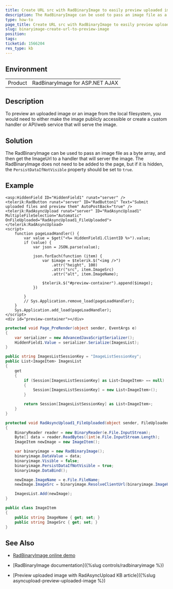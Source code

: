 ```yaml
---
title: Create URL src with RadBinaryImage to easily preview uploaded images
description: The RadBinaryImage can be used to pass an image file as a byte array, and then get the ImageUrl to a handler that will server the image.
type: how-to
page_title: Create URL src with RadBinaryImage to easily preview uploaded images
slug: binaryimage-create-url-to-preview-image
position: 
tags: 
ticketid: 1566204
res_type: kb
---
```


## Environment
<table>
	<tbody>
		<tr>
			<td>Product</td>
			<td>RadBinaryImage for ASP.NET AJAX</td>
		</tr>
	</tbody>
</table>


## Description
To preview an uploaded image or an image from the local filesystem, you would need to either make the image publicly accessible or create a custom handler or API/web service that will serve the image.

## Solution
The RadBinaryImage can be used to pass an image file as a byte array, and then get the ImageUrl to a handler that will server the image. The RadBinaryImage does not need to be added to the page, but if it is hidden, the `PersistDataIfNotVisible` property should be set to `true`. 


## Example

````ASP.NET
<asp:HiddenField ID="HiddenField1" runat="server" />
<telerik:RadButton runat="server" ID="RadButton1" Text="Submit uploaded files and preview them" AutoPostBack="true" />
<telerik:RadAsyncUpload runat="server" ID="RadAsyncUpload1" MultipleFileSelection="Automatic" OnFileUploaded="RadAsyncUpload1_FileUploaded"></telerik:RadAsyncUpload>
<script>
    function pageLoadHandler() {
        var value = $get("<%= HiddenField1.ClientID %>").value;
        if (value) {
            var json = JSON.parse(value);
                    
            json.forEach(function (item) {
                var $image = $telerik.$("<img />")
                    .attr("height", 100)
                    .attr("src", item.ImageSrc)
                    .attr("alt", item.ImageName);

                $telerik.$("#preview-container").append($image);
            })

        }
        // Sys.Application.remove_load(pageLoadHandler);  
    }
    Sys.Application.add_load(pageLoadHandler);
</script>
<div id="preview-container"></div>
````

````C#
protected void Page_PreRender(object sender, EventArgs e)
{
    var serializer = new AdvancedJavaScriptSerializer();
    HiddenField1.Value = serializer.Serialize(ImagesList);
}

public string ImagesListSessionKey = "ImageListSessionKey";
public List<ImageItem> ImagesList
{
    get
    {
        if (Session[ImagesListSessionKey] as List<ImageItem> == null)
        {
            Session[ImagesListSessionKey] = new List<ImageItem>();
        }

        return Session[ImagesListSessionKey] as List<ImageItem>;
    }
}

protected void RadAsyncUpload1_FileUploaded(object sender, FileUploadedEventArgs e)
{
    BinaryReader reader = new BinaryReader(e.File.InputStream);
    Byte[] data = reader.ReadBytes((int)e.File.InputStream.Length);
    ImageItem newImage = new ImageItem();

    var binaryimage = new RadBinaryImage();
    binaryimage.DataValue = data;
    binaryimage.Visible = false;
    binaryimage.PersistDataIfNotVisible = true;
    binaryimage.DataBind();

    newImage.ImageName = e.File.FileName;
    newImage.ImageSrc = binaryimage.ResolveClientUrl(binaryimage.ImageUrl);

    ImagesList.Add(newImage);
}

public class ImageItem
{
    public string ImageName { get; set; }
    public string ImageSrc { get; set; }
}
````

## See Also

* [RadBinaryImage online demo](https://demos.telerik.com/aspnet-ajax/binaryimage/examples/overview/defaultcs.aspx)
  
* [RadBinaryImage documentation]({%slug controls/radbinaryimage %})

* [Preview uploaded image with RadAsyncUpload KB article]({%slug asyncupload-preview-uploaded-image %})
